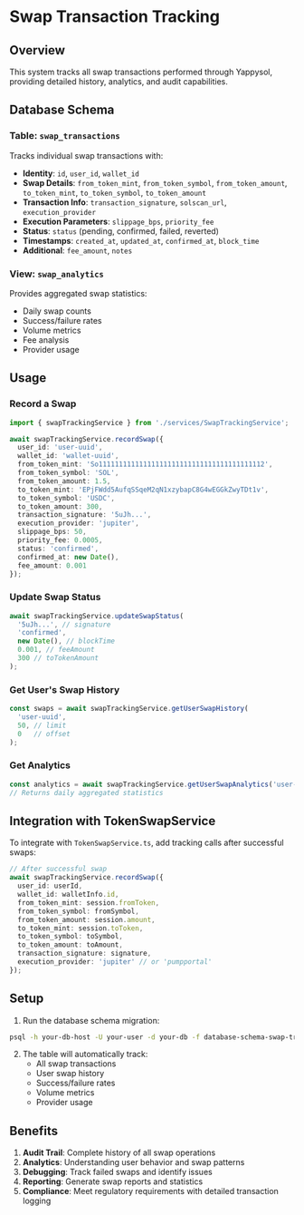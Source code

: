 # Swap Transaction Tracking

## Overview
This system tracks all swap transactions performed through Yappysol, providing detailed history, analytics, and audit capabilities.

## Database Schema

### Table: `swap_transactions`

Tracks individual swap transactions with:
- **Identity**: `id`, `user_id`, `wallet_id`
- **Swap Details**: `from_token_mint`, `from_token_symbol`, `from_token_amount`, `to_token_mint`, `to_token_symbol`, `to_token_amount`
- **Transaction Info**: `transaction_signature`, `solscan_url`, `execution_provider`
- **Execution Parameters**: `slippage_bps`, `priority_fee`
- **Status**: `status` (pending, confirmed, failed, reverted)
- **Timestamps**: `created_at`, `updated_at`, `confirmed_at`, `block_time`
- **Additional**: `fee_amount`, `notes`

### View: `swap_analytics`

Provides aggregated swap statistics:
- Daily swap counts
- Success/failure rates
- Volume metrics
- Fee analysis
- Provider usage

## Usage

### Record a Swap

```typescript
import { swapTrackingService } from './services/SwapTrackingService';

await swapTrackingService.recordSwap({
  user_id: 'user-uuid',
  wallet_id: 'wallet-uuid',
  from_token_mint: 'So11111111111111111111111111111111111111112',
  from_token_symbol: 'SOL',
  from_token_amount: 1.5,
  to_token_mint: 'EPjFWdd5AufqSSqeM2qN1xzybapC8G4wEGGkZwyTDt1v',
  to_token_symbol: 'USDC',
  to_token_amount: 300,
  transaction_signature: '5uJh...',
  execution_provider: 'jupiter',
  slippage_bps: 50,
  priority_fee: 0.0005,
  status: 'confirmed',
  confirmed_at: new Date(),
  fee_amount: 0.001
});
```

### Update Swap Status

```typescript
await swapTrackingService.updateSwapStatus(
  '5uJh...', // signature
  'confirmed',
  new Date(), // blockTime
  0.001, // feeAmount
  300 // toTokenAmount
);
```

### Get User's Swap History

```typescript
const swaps = await swapTrackingService.getUserSwapHistory(
  'user-uuid',
  50, // limit
  0   // offset
);
```

### Get Analytics

```typescript
const analytics = await swapTrackingService.getUserSwapAnalytics('user-uuid');
// Returns daily aggregated statistics
```

## Integration with TokenSwapService

To integrate with `TokenSwapService.ts`, add tracking calls after successful swaps:

```typescript
// After successful swap
await swapTrackingService.recordSwap({
  user_id: userId,
  wallet_id: walletInfo.id,
  from_token_mint: session.fromToken,
  from_token_symbol: fromSymbol,
  from_token_amount: session.amount,
  to_token_mint: session.toToken,
  to_token_symbol: toSymbol,
  to_token_amount: toAmount,
  transaction_signature: signature,
  execution_provider: 'jupiter' // or 'pumpportal'
});
```

## Setup

1. Run the database schema migration:
```bash
psql -h your-db-host -U your-user -d your-db -f database-schema-swap-tracking.sql
```

2. The table will automatically track:
   - All swap transactions
   - User swap history
   - Success/failure rates
   - Volume metrics
   - Provider usage

## Benefits

1. **Audit Trail**: Complete history of all swap operations
2. **Analytics**: Understanding user behavior and swap patterns
3. **Debugging**: Track failed swaps and identify issues
4. **Reporting**: Generate swap reports and statistics
5. **Compliance**: Meet regulatory requirements with detailed transaction logging

